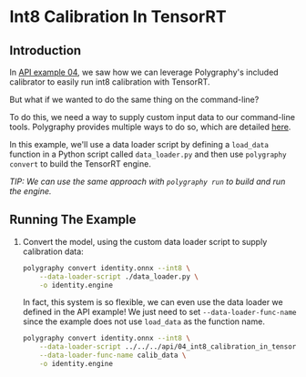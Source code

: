 # Int8 Calibration In TensorRT


## Introduction

In [API example 04](../../../api/04_int8_calibration_in_tensorrt/), we saw how we can leverage
Polygraphy's included calibrator to easily run int8 calibration with TensorRT.

But what if we wanted to do the same thing on the command-line?

To do this, we need a way to supply custom input data to our command-line tools.
Polygraphy provides multiple ways to do so, which are detailed [here](../../).

In this example, we'll use a data loader script by defining a `load_data` function in a Python
script called `data_loader.py` and then use `polygraphy convert` to build the TensorRT engine.

*TIP: We can use the same approach with `polygraphy run` to build and run the engine.*

## Running The Example

1. Convert the model, using the custom data loader script to supply calibration data:

    ```bash
    polygraphy convert identity.onnx --int8 \
        --data-loader-script ./data_loader.py \
        -o identity.engine
    ```

    In fact, this system is so flexible, we can even use the data loader we defined in the API example!
    We just need to set `--data-loader-func-name` since the example does not use `load_data` as the function name.


    ```bash
    polygraphy convert identity.onnx --int8 \
        --data-loader-script ../../../api/04_int8_calibration_in_tensorrt/example.py \
        --data-loader-func-name calib_data \
        -o identity.engine
    ```

